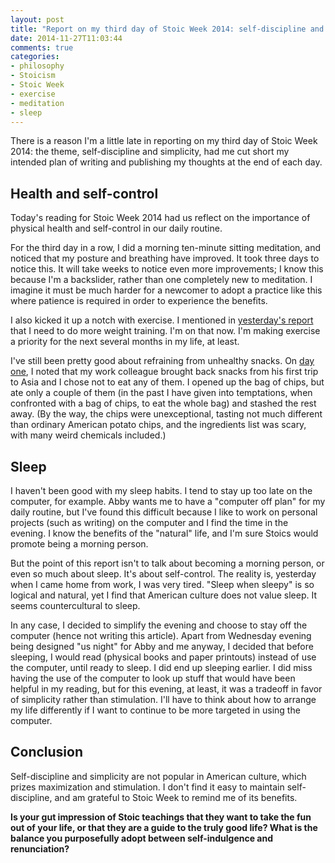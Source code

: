 ```yaml
---
layout: post
title: "Report on my third day of Stoic Week 2014: self-discipline and Stoic simplicity"
date: 2014-11-27T11:03:44
comments: true
categories:
- philosophy
- Stoicism
- Stoic Week
- exercise
- meditation
- sleep
---
```

There is a reason I'm a little late in reporting on my third day of Stoic Week 2014: the theme, self-discipline and simplicity, had me cut short my intended plan of writing and publishing my thoughts at the end of each day.

<!--more-->

## Health and self-control

Today's reading for Stoic Week 2014 had us reflect on the importance of physical health and self-control in our daily routine.

For the third day in a row, I did a morning ten-minute sitting meditation, and noticed that my posture and breathing have improved. It took three days to notice this. It will take weeks to notice even more improvements; I know this because I'm a backslider, rather than one completely new to meditation. I imagine it must be much harder for a newcomer to adopt a practice like this where patience is required in order to experience the benefits.

I also kicked it up a notch with exercise. I mentioned in [yesterday's report](/blog/2014/11/25/report-on-my-second-day-of-stoic-week-2014/) that I need to do more weight training. I'm on that now. I'm making exercise a priority for the next several months in my life, at least.

I've still been pretty good about refraining from unhealthy snacks. On [day one](/blog/2014/11/24/report-on-my-first-day-of-stoic-week-2014/), I noted that my work colleague brought back snacks from his first trip to Asia and I chose not to eat any of them. I opened up the bag of chips, but ate only a couple of them (in the past I have given into temptations, when confronted with a bag of chips, to eat the whole bag) and stashed the rest away. (By the way, the chips were unexceptional, tasting not much different than ordinary American potato chips, and the ingredients list was scary, with many weird chemicals included.)

## Sleep

I haven't been good with my sleep habits. I tend to stay up too late on the computer, for example. Abby wants me to have a "computer off plan" for my daily routine, but I've found this difficult because I like to work on personal projects (such as writing) on the computer and I find the time in the evening. I know the benefits of the "natural" life, and I'm sure Stoics would promote being a morning person.

But the point of this report isn't to talk about becoming a morning person, or even so much about sleep. It's about self-control. The reality is, yesterday when I came home from work, I was very tired. "Sleep when sleepy" is so logical and natural, yet I find that American culture does not value sleep. It seems countercultural to sleep.

In any case, I decided to simplify the evening and choose to stay off the computer (hence not writing this article). Apart from Wednesday evening being designed "us night" for Abby and me anyway, I decided that before sleeping, I would read (physical books and paper printouts) instead of use the computer, until ready to sleep. I did end up sleeping earlier. I did miss having the use of the computer to look up stuff that would have been helpful in my reading, but for this evening, at least, it was a tradeoff in favor of simplicity rather than stimulation. I'll have to think about how to arrange my life differently if I want to continue to be more targeted in using the computer.

## Conclusion

Self-discipline and simplicity are not popular in American culture, which prizes maximization and stimulation. I don't find it easy to maintain self-discipline, and am grateful to Stoic Week to remind me of its benefits.

**Is your gut impression of Stoic teachings that they want to take the fun out of your life, or that they are a guide to the truly good life? What is the balance you purposefully adopt between self-indulgence and renunciation?**
